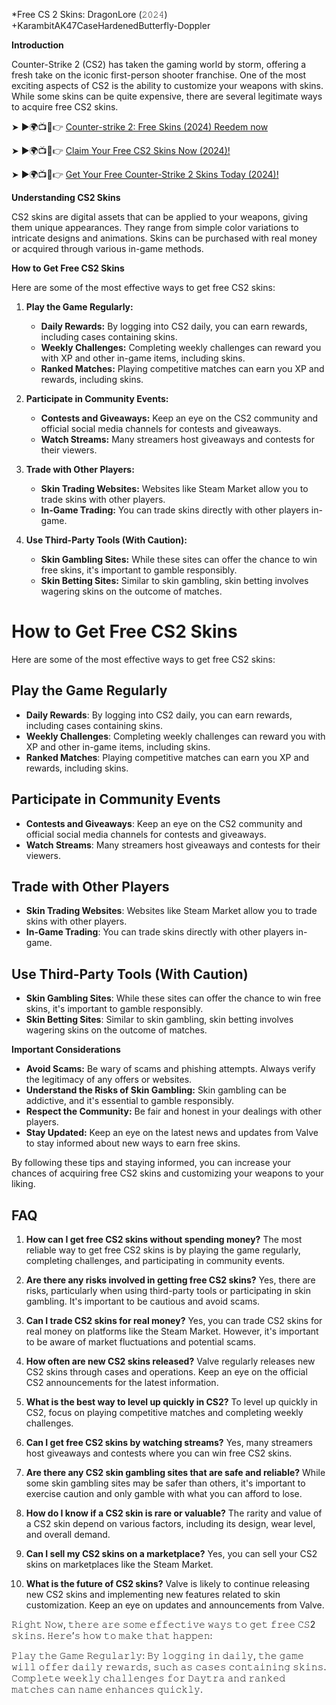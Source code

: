 *Free CS 2 Skins: DragonLore (𝟸𝟶𝟸𝟺) +KarambitAK47CaseHardenedButterfly-Doppler

**Introduction**

Counter-Strike 2 (CS2) has taken the gaming world by storm, offering a fresh take on the iconic first-person shooter franchise. One of the most exciting aspects of CS2 is the ability to customize your weapons with skins. While some skins can be quite expensive, there are several legitimate ways to acquire free CS2 skins.

➤ ►🌍📺📱👉 [Counter-strike 2: Free Skins (2024) Reedem now](https://freecs2skins.netlify.app/)

➤ ►🌍📺📱👉 [Claim Your Free CS2 Skins Now (2024)!](https://freecs2skins.netlify.app/)

➤ ►🌍📺📱👉 [Get Your Free Counter-Strike 2 Skins Today (2024)!](https://freecs2skins.netlify.app/)

**Understanding CS2 Skins**

CS2 skins are digital assets that can be applied to your weapons, giving them unique appearances. They range from simple color variations to intricate designs and animations. Skins can be purchased with real money or acquired through various in-game methods.

**How to Get Free CS2 Skins**

Here are some of the most effective ways to get free CS2 skins:

1. **Play the Game Regularly:**
   * **Daily Rewards:** By logging into CS2 daily, you can earn rewards, including cases containing skins. 
   * **Weekly Challenges:** Completing weekly challenges can reward you with XP and other in-game items, including skins.
   * **Ranked Matches:** Playing competitive matches can earn you XP and rewards, including skins.

2. **Participate in Community Events:**
   * **Contests and Giveaways:** Keep an eye on the CS2 community and official social media channels for contests and giveaways.
   * **Watch Streams:** Many streamers host giveaways and contests for their viewers.

3. **Trade with Other Players:**
   * **Skin Trading Websites:** Websites like Steam Market allow you to trade skins with other players.
   * **In-Game Trading:** You can trade skins directly with other players in-game.

4. **Use Third-Party Tools (With Caution):**
   * **Skin Gambling Sites:** While these sites can offer the chance to win free skins, it's important to gamble responsibly.
   * **Skin Betting Sites:** Similar to skin gambling, skin betting involves wagering skins on the outcome of matches.

# How to Get Free CS2 Skins

Here are some of the most effective ways to get free CS2 skins:

## Play the Game Regularly

- **Daily Rewards**: By logging into CS2 daily, you can earn rewards, including cases containing skins.
- **Weekly Challenges**: Completing weekly challenges can reward you with XP and other in-game items, including skins.
- **Ranked Matches**: Playing competitive matches can earn you XP and rewards, including skins.

## Participate in Community Events

- **Contests and Giveaways**: Keep an eye on the CS2 community and official social media channels for contests and giveaways.
- **Watch Streams**: Many streamers host giveaways and contests for their viewers.

## Trade with Other Players

- **Skin Trading Websites**: Websites like Steam Market allow you to trade skins with other players.
- **In-Game Trading**: You can trade skins directly with other players in-game.

## Use Third-Party Tools (With Caution)

- **Skin Gambling Sites**: While these sites can offer the chance to win free skins, it's important to gamble responsibly.
- **Skin Betting Sites**: Similar to skin gambling, skin betting involves wagering skins on the outcome of matches.


**Important Considerations**

* **Avoid Scams:** Be wary of scams and phishing attempts. Always verify the legitimacy of any offers or websites.
* **Understand the Risks of Skin Gambling:** Skin gambling can be addictive, and it's essential to gamble responsibly.
* **Respect the Community:** Be fair and honest in your dealings with other players.
* **Stay Updated:** Keep an eye on the latest news and updates from Valve to stay informed about new ways to earn free skins.

By following these tips and staying informed, you can increase your chances of acquiring free CS2 skins and customizing your weapons to your liking.

## FAQ

1. **How can I get free CS2 skins without spending money?**
   The most reliable way to get free CS2 skins is by playing the game regularly, completing challenges, and participating in community events.

2. **Are there any risks involved in getting free CS2 skins?**
   Yes, there are risks, particularly when using third-party tools or participating in skin gambling. It's important to be cautious and avoid scams.

3. **Can I trade CS2 skins for real money?**
   Yes, you can trade CS2 skins for real money on platforms like the Steam Market. However, it's important to be aware of market fluctuations and potential scams.

4. **How often are new CS2 skins released?**
   Valve regularly releases new CS2 skins through cases and operations. Keep an eye on the official CS2 announcements for the latest information.

5. **What is the best way to level up quickly in CS2?**
   To level up quickly in CS2, focus on playing competitive matches and completing weekly challenges.

6. **Can I get free CS2 skins by watching streams?**
   Yes, many streamers host giveaways and contests where you can win free CS2 skins.

7. **Are there any CS2 skin gambling sites that are safe and reliable?**
   While some skin gambling sites may be safer than others, it's important to exercise caution and only gamble with what you can afford to lose.

8. **How do I know if a CS2 skin is rare or valuable?**
   The rarity and value of a CS2 skin depend on various factors, including its design, wear level, and overall demand.

9. **Can I sell my CS2 skins on a marketplace?**
   Yes, you can sell your CS2 skins on marketplaces like the Steam Market.

10. **What is the future of CS2 skins?**
   Valve is likely to continue releasing new CS2 skins and implementing new features related to skin customization. Keep an eye on updates and announcements from Valve.

𝚁𝚒𝚐𝚑𝚝 𝙽𝚘𝚠, 𝚝𝚑𝚎𝚛𝚎 𝚊𝚛𝚎 𝚜𝚘𝚖𝚎 𝚎𝚏𝚏𝚎𝚌𝚝𝚒𝚟𝚎 𝚠𝚊𝚢𝚜 𝚝𝚘 𝚐𝚎𝚝 𝚏𝚛𝚎𝚎 𝙲𝚂2 𝚜𝚔𝚒𝚗𝚜. 𝙷𝚎𝚛𝚎’𝚜 𝚑𝚘𝚠 𝚝𝚘 𝚖𝚊𝚔𝚎 𝚝𝚑𝚊𝚝 𝚑𝚊𝚙𝚙𝚎𝚗:

𝙿𝚕𝚊𝚢 𝚝𝚑𝚎 𝙶𝚊𝚖𝚎 𝚁𝚎𝚐𝚞𝚕𝚊𝚛𝚕𝚢: 𝙱𝚢 𝚕𝚘𝚐𝚐𝚒𝚗𝚐 𝚒𝚗 𝚍𝚊𝚒𝚕𝚢, 𝚝𝚑𝚎 𝚐𝚊𝚖𝚎 𝚠𝚒𝚕𝚕 𝚘𝚏𝚏𝚎𝚛 𝚍𝚊𝚒𝚕𝚢 𝚛𝚎𝚠𝚊𝚛𝚍𝚜, 𝚜𝚞𝚌𝚑 𝚊𝚜 𝚌𝚊𝚜𝚎𝚜 𝚌𝚘𝚗𝚝𝚊𝚒𝚗𝚒𝚗𝚐 𝚜𝚔𝚒𝚗𝚜. 𝙲𝚘𝚖𝚙𝚕𝚎𝚝𝚎 𝚠𝚎𝚎𝚔𝚕𝚢 𝚌𝚑𝚊𝚕𝚕𝚎𝚗𝚐𝚎𝚜 𝚏𝚘𝚛 𝙳𝚊𝚢𝚝𝚛𝚊 𝚊𝚗𝚍 𝚛𝚊𝚗𝚔𝚎𝚍 𝚖𝚊𝚝𝚌𝚑𝚎𝚜 𝚌𝚊𝚗 𝚗𝚊𝚖𝚎 𝚎𝚗𝚑𝚊𝚗𝚌𝚎𝚜 𝚚𝚞𝚒𝚌𝚔𝚕𝚢.
